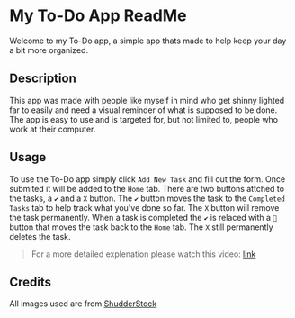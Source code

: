 # My To-Do App ReadMe

Welcome to my To-Do app, a simple app thats made to help keep your day a bit more organized.

## Description

This app was made with people like myself in mind who get shinny lighted far to easily and need 
a visual reminder of what is supposed to be done. The app is easy to use and is targeted for, but 
not limited to, people who work at their computer.

## Usage

To use the To-Do app simply click `Add New Task` and fill out the form. Once submited it will be added
to the `Home` tab. There are two buttons attched to the tasks, a `✔` and a `X` button. The `✔` button
moves the task to the `Completed Tasks` tab to help track what you've done so far. The `X` button will
remove the task permanently. When a task is completed the `✔` is relaced with a `🔄` button that moves
the task back to the `Home` tab. The `X` still permanently deletes the task.

> For a more detailed explenation please watch this video: [link](https://youtu.be/XSfizF8v3Qk)

## Credits

All images used are from [ShudderStock](https://www.shutterstock.com/)
